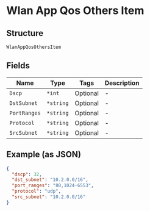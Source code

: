 
# Wlan App Qos Others Item

## Structure

`WlanAppQosOthersItem`

## Fields

| Name | Type | Tags | Description |
|  --- | --- | --- | --- |
| `Dscp` | `*int` | Optional | - |
| `DstSubnet` | `*string` | Optional | - |
| `PortRanges` | `*string` | Optional | - |
| `Protocol` | `*string` | Optional | - |
| `SrcSubnet` | `*string` | Optional | - |

## Example (as JSON)

```json
{
  "dscp": 32,
  "dst_subnet": "10.2.0.0/16",
  "port_ranges": "80,1024-6553",
  "protocol": "udp",
  "src_subnet": "10.2.0.0/16"
}
```

